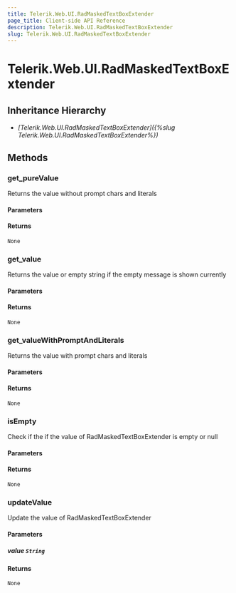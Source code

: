 ```yaml
---
title: Telerik.Web.UI.RadMaskedTextBoxExtender
page_title: Client-side API Reference
description: Telerik.Web.UI.RadMaskedTextBoxExtender
slug: Telerik.Web.UI.RadMaskedTextBoxExtender
---
```


# Telerik.Web.UI.RadMaskedTextBoxExtender  

## Inheritance Hierarchy

* *[Telerik.Web.UI.RadMaskedTextBoxExtender]({%slug Telerik.Web.UI.RadMaskedTextBoxExtender%})*

## Methods

###  get_pureValue

Returns the value without prompt chars and literals

#### Parameters

#### Returns

`None` 

###  get_value

Returns the value or empty string if the empty message is shown currently

#### Parameters

#### Returns

`None` 

###  get_valueWithPromptAndLiterals

Returns the value with prompt chars and literals

#### Parameters

#### Returns

`None` 

###  isEmpty

Check if the if the value of RadMaskedTextBoxExtender is empty or null

#### Parameters

#### Returns

`None` 

###  updateValue

Update the value of RadMaskedTextBoxExtender

#### Parameters

##### value `String`

#### Returns

`None` 



